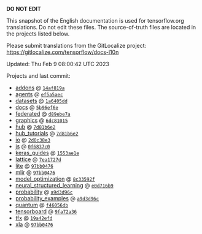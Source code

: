 __DO NOT EDIT__

This snapshot of the English documentation is used for tensorflow.org
translations. Do not edit these files. The source-of-truth files are located in
the projects listed below.

Please submit translations from the GitLocalize project: https://gitlocalize.com/tensorflow/docs-l10n

Updated: Thu Feb  9 08:00:42 UTC 2023

Projects and last commit:

- [addons](https://github.com/tensorflow/addons/tree/master/docs) @ <a href='https://github.com/tensorflow/addons/commit/14af819a7dbbb857c6a210dcaa38120d1c55e312'><code>14af819a</code></a>
- [agents](https://github.com/tensorflow/agents/tree/master/docs) @ <a href='https://github.com/tensorflow/agents/commit/ef5a5aeccae491f8c5d5cebbb4624534ed09e8d3'><code>ef5a5aec</code></a>
- [datasets](https://github.com/tensorflow/datasets/tree/master/docs) @ <a href='https://github.com/tensorflow/datasets/commit/1a6405dd80e2fea6f3fac15b557876bc6250b69a'><code>1a6405dd</code></a>
- [docs](https://github.com/tensorflow/docs/tree/master/site/en) @ <a href='https://github.com/tensorflow/docs/commit/5b96ef6e94e6db28f4a4becdaade2afac558c437'><code>5b96ef6e</code></a>
- [federated](https://github.com/tensorflow/federated/tree/main/docs) @ <a href='https://github.com/tensorflow/federated/commit/d89ebe7a12d3df310effaf9d2bc6d7ae2be25b69'><code>d89ebe7a</code></a>
- [graphics](https://github.com/tensorflow/graphics/tree/master/tensorflow_graphics/g3doc) @ <a href='https://github.com/tensorflow/graphics/commit/6dc81015c54af6bd3139249a33407b0e23fb3e90'><code>6dc81015</code></a>
- [hub](https://github.com/tensorflow/hub/tree/master/docs) @ <a href='https://github.com/tensorflow/hub/commit/7d81b6e29825d15bbabe6a0916075c18bddc885d'><code>7d81b6e2</code></a>
- [hub_tutorials](https://github.com/tensorflow/hub/tree/master/examples/colab) @ <a href='https://github.com/tensorflow/hub/commit/7d81b6e29825d15bbabe6a0916075c18bddc885d'><code>7d81b6e2</code></a>
- [io](https://github.com/tensorflow/io/tree/master/docs) @ <a href='https://github.com/tensorflow/io/commit/2d0c38e39455f7dc9ea70dd6432b28c443331b68'><code>2d0c38e3</code></a>
- [js](https://github.com/tensorflow/tfjs-website/tree/master/docs) @ <a href='https://github.com/tensorflow/tfjs-website/commit/0f6837c093eda4e7b3b2eefd7ea04877807d67d1'><code>0f6837c0</code></a>
- [keras_guides](https://github.com/tensorflow/docs/tree/snapshot-keras/site/en/guide/keras) @ <a href='https://github.com/tensorflow/docs/commit/1553ae1e4a149be71703e2ee60173b3d1e0e8c00'><code>1553ae1e</code></a>
- [lattice](https://github.com/tensorflow/lattice/tree/master/docs) @ <a href='https://github.com/tensorflow/lattice/commit/7ea1727de1e0309eb324296bc445e0bf5c5c6d74'><code>7ea1727d</code></a>
- [lite](https://github.com/tensorflow/tensorflow/tree/master/tensorflow/lite/g3doc) @ <a href='https://github.com/tensorflow/tensorflow/commit/97bb0476fb790be54b0a5b1f84fd6b9b2b573036'><code>97bb0476</code></a>
- [mlir](https://github.com/tensorflow/tensorflow/tree/master/tensorflow/compiler/mlir/g3doc) @ <a href='https://github.com/tensorflow/tensorflow/commit/97bb0476fb790be54b0a5b1f84fd6b9b2b573036'><code>97bb0476</code></a>
- [model_optimization](https://github.com/tensorflow/model-optimization/tree/master/tensorflow_model_optimization/g3doc) @ <a href='https://github.com/tensorflow/model-optimization/commit/8c33592faa36e4ca041619b79abd057ed9910ce3'><code>8c33592f</code></a>
- [neural_structured_learning](https://github.com/tensorflow/neural-structured-learning/tree/master/g3doc) @ <a href='https://github.com/tensorflow/neural-structured-learning/commit/e0d716b9941f63aed28735865004c2db48cb140f'><code>e0d716b9</code></a>
- [probability](https://github.com/tensorflow/probability/tree/main/tensorflow_probability/g3doc) @ <a href='https://github.com/tensorflow/probability/commit/a9d3d96cd8105aee2943be31718cad81f6526ffd'><code>a9d3d96c</code></a>
- [probability_examples](https://github.com/tensorflow/probability/tree/main/tensorflow_probability/examples/jupyter_notebooks) @ <a href='https://github.com/tensorflow/probability/commit/a9d3d96cd8105aee2943be31718cad81f6526ffd'><code>a9d3d96c</code></a>
- [quantum](https://github.com/tensorflow/quantum/tree/master/docs) @ <a href='https://github.com/tensorflow/quantum/commit/f46056db49619faa17b417eca899f588fffe4631'><code>f46056db</code></a>
- [tensorboard](https://github.com/tensorflow/tensorboard/tree/master/docs) @ <a href='https://github.com/tensorflow/tensorboard/commit/9fa72a36793fa82d58a08742904e8d908903f67c'><code>9fa72a36</code></a>
- [tfx](https://github.com/tensorflow/tfx/tree/master/docs) @ <a href='https://github.com/tensorflow/tfx/commit/19a42efd64d55cb9aa423037ae4e006b6da44d27'><code>19a42efd</code></a>
- [xla](https://github.com/tensorflow/tensorflow/tree/master/tensorflow/compiler/xla/g3doc) @ <a href='https://github.com/tensorflow/tensorflow/commit/97bb0476fb790be54b0a5b1f84fd6b9b2b573036'><code>97bb0476</code></a>

